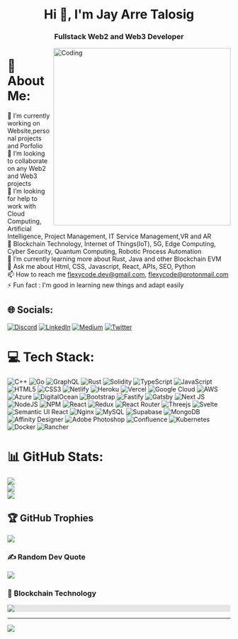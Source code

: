 
<h1 align="center">Hi 👋, I'm Jay Arre Talosig</h1>
<h3 align="center">Fullstack Web2 and Web3 Developer</h3>
<img align="right" alt="Coding" width="400" src="https://cdn.dribbble.com/users/1774872/screenshots/5477893/tachyon-2-dr.gif">


# 💫 About Me:
🔭 I’m currently working on Website,personal projects and Porfolio<br>
👯 I’m looking to collaborate on any Web2 and Web3 projects<br>
🤝 I’m looking for help to work with Cloud Computing, Artificial Intelligence, Project Management, IT Service Management,VR and AR<br>
🤝 Blockchain Technology, Internet of Things(IoT), 5G, Edge Computing, Cyber Security, Quantum Computing, Robotic Process Automation<br>
🌱 I’m currently learning more about Rust, Java and other Blockchain EVM<br>
💬 Ask me about Html, CSS, Javascript, React, APIs, SEO, Python<br>
📫 How to reach me flexycode.dev@gmail.com, flexycode@protonmail.com<br>
⚡ Fun fact : I'm good in learning new things and adapt easily<br>


## 🌐 Socials:
[![Discord](https://img.shields.io/badge/Discord-%237289DA.svg?logo=discord&logoColor=white)](htttps://discord.gg/flexyledger#5660) [![LinkedIn](https://img.shields.io/badge/LinkedIn-%230077B5.svg?logo=linkedin&logoColor=white)](https://www.linkedin.com/in/flexycode) [![Medium](https://img.shields.io/badge/Medium-12100E?logo=medium&logoColor=white)](https://medium.com/@flexycode.dev) [![Twitter](https://img.shields.io/badge/Twitter-%231DA1F2.svg?logo=Twitter&logoColor=white)](https://twitter.com/flexyledger) 

# 💻 Tech Stack:
![C++](https://img.shields.io/badge/c++-%2300599C.svg?style=for-the-badge&logo=c%2B%2B&logoColor=white) ![Go](https://img.shields.io/badge/go-%2300ADD8.svg?style=for-the-badge&logo=go&logoColor=white) ![GraphQL](https://img.shields.io/badge/-GraphQL-E10098?style=for-the-badge&logo=graphql&logoColor=white) ![Rust](https://img.shields.io/badge/rust-%23000000.svg?style=for-the-badge&logo=rust&logoColor=white) ![Solidity](https://img.shields.io/badge/Solidity-%23363636.svg?style=for-the-badge&logo=solidity&logoColor=white) ![TypeScript](https://img.shields.io/badge/typescript-%23007ACC.svg?style=for-the-badge&logo=typescript&logoColor=white) ![JavaScript](https://img.shields.io/badge/javascript-%23323330.svg?style=for-the-badge&logo=javascript&logoColor=%23F7DF1E) ![HTML5](https://img.shields.io/badge/html5-%23E34F26.svg?style=for-the-badge&logo=html5&logoColor=white) ![CSS3](https://img.shields.io/badge/css3-%231572B6.svg?style=for-the-badge&logo=css3&logoColor=white) ![Netlify](https://img.shields.io/badge/netlify-%23000000.svg?style=for-the-badge&logo=netlify&logoColor=#00C7B7) ![Heroku](https://img.shields.io/badge/heroku-%23430098.svg?style=for-the-badge&logo=heroku&logoColor=white) ![Vercel](https://img.shields.io/badge/vercel-%23000000.svg?style=for-the-badge&logo=vercel&logoColor=white) ![Google Cloud](https://img.shields.io/badge/Google%20Cloud-%234285F4.svg?style=for-the-badge&logo=google-cloud&logoColor=white) ![AWS](https://img.shields.io/badge/AWS-%23FF9900.svg?style=for-the-badge&logo=amazon-aws&logoColor=white) ![Azure](https://img.shields.io/badge/azure-%230072C6.svg?style=for-the-badge&logo=azure-devops&logoColor=white) ![DigitalOcean](https://img.shields.io/badge/DigitalOcean-%230167ff.svg?style=for-the-badge&logo=digitalOcean&logoColor=white) ![Bootstrap](https://img.shields.io/badge/bootstrap-%23563D7C.svg?style=for-the-badge&logo=bootstrap&logoColor=white) ![Fastify](https://img.shields.io/badge/fastify-%23000000.svg?style=for-the-badge&logo=fastify&logoColor=white) ![Gatsby](https://img.shields.io/badge/Gatsby-%23663399.svg?style=for-the-badge&logo=gatsby&logoColor=white) ![Next JS](https://img.shields.io/badge/Next-black?style=for-the-badge&logo=next.js&logoColor=white) ![NodeJS](https://img.shields.io/badge/node.js-6DA55F?style=for-the-badge&logo=node.js&logoColor=white) ![NPM](https://img.shields.io/badge/NPM-%23000000.svg?style=for-the-badge&logo=npm&logoColor=white) ![React](https://img.shields.io/badge/react-%2320232a.svg?style=for-the-badge&logo=react&logoColor=%2361DAFB) ![Redux](https://img.shields.io/badge/redux-%23593d88.svg?style=for-the-badge&logo=redux&logoColor=white) ![React Router](https://img.shields.io/badge/React_Router-CA4245?style=for-the-badge&logo=react-router&logoColor=white) ![Threejs](https://img.shields.io/badge/threejs-black?style=for-the-badge&logo=three.js&logoColor=white) ![Svelte](https://img.shields.io/badge/svelte-%23f1413d.svg?style=for-the-badge&logo=svelte&logoColor=white) ![Semantic UI React](https://img.shields.io/badge/Semantic%20UI%20React-%2335BDB2.svg?style=for-the-badge&logo=SemanticUIReact&logoColor=white) ![Nginx](https://img.shields.io/badge/nginx-%23009639.svg?style=for-the-badge&logo=nginx&logoColor=white) ![MySQL](https://img.shields.io/badge/mysql-%2300f.svg?style=for-the-badge&logo=mysql&logoColor=white) 	![Supabase](https://img.shields.io/badge/Supabase-3ECF8E?style=for-the-badge&logo=supabase&logoColor=white) ![MongoDB](https://img.shields.io/badge/MongoDB-%234ea94b.svg?style=for-the-badge&logo=mongodb&logoColor=white) ![Affinity Designer](https://img.shields.io/badge/affinitydesginer-%231B72BE.svg?style=for-the-badge&logo=affinity-designer&logoColor=white) ![Adobe Photoshop](https://img.shields.io/badge/adobephotoshop-%2331A8FF.svg?style=for-the-badge&logo=adobephotoshop&logoColor=white) ![Confluence](https://img.shields.io/badge/confluence-%23172BF4.svg?style=for-the-badge&logo=confluence&logoColor=white) ![Kubernetes](https://img.shields.io/badge/kubernetes-%23326ce5.svg?style=for-the-badge&logo=kubernetes&logoColor=white) ![Docker](https://img.shields.io/badge/docker-%230db7ed.svg?style=for-the-badge&logo=docker&logoColor=white) ![Rancher](https://img.shields.io/badge/rancher-%230075A8.svg?style=for-the-badge&logo=rancher&logoColor=white)
# 📊 GitHub Stats:
![](https://github-readme-stats.vercel.app/api?username=flexycode&theme=dark&hide_border=false&include_all_commits=true&count_private=true)<br/>
![](https://github-readme-streak-stats.herokuapp.com/?user=flexycode&theme=dark&hide_border=false)<br/>
![](https://github-readme-stats.vercel.app/api/top-langs/?username=flexycode&theme=dark&hide_border=false&include_all_commits=true&count_private=true&layout=compact)

## 🏆 GitHub Trophies
![](https://github-profile-trophy.vercel.app/?username=flexycode&theme=radical&no-frame=false&no-bg=false&margin-w=4)

### ✍️ Random Dev Quote
![](https://quotes-github-readme.vercel.app/api?type=horizontal&theme=radical) 

### 🔑 ₿lockchain Technology
<img style="display: block;-webkit-user-select: none;margin: auto;background-color: hsl(0, 0%, 90%);" src="https://blog.zoho.com/wp-content/uploads/2019/08/new-Converted.gif"/>

---
[![](https://visitcount.itsvg.in/api?id=flexyledger&icon=0&color=0)](https://visitcount.itsvg.in)

